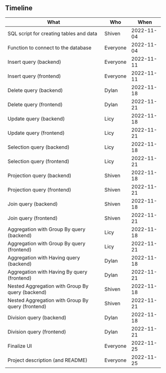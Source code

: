 ## Timeline

| What                                              | Who      | When       |
|---------------------------------------------------|----------|------------|
| SQL script for creating tables and data           | Shiven   | 2022-11-04 |
| Function to connect to the database               | Everyone | 2022-11-04 |
| Insert query (backend)                            | Everyone | 2022-11-11 |
| Insert query (frontend)                           | Everyone | 2022-11-11 |
| Delete query (backend)                            | Dylan    | 2022-11-18 |
| Delete query (frontend)                           | Dylan    | 2022-11-21 |
| Update query (backend)                            | Licy     | 2022-11-18 |
| Update query (frontend)                           | Licy     | 2022-11-21 |
| Selection query (backend)                         | Licy     | 2022-11-18 |
| Selection query (frontend)                        | Licy     | 2022-11-21 |
| Projection query (backend)                        | Shiven   | 2022-11-18 |
| Projection query (frontend)                       | Shiven   | 2022-11-21 |
| Join query (backend)                              | Shiven   | 2022-11-18 |
| Join query (frontend)                             | Shiven   | 2022-11-21 |
| Aggregation with Group By query (backend)         | Licy     | 2022-11-18 |
| Aggregation with Group By query (frontend)        | Licy     | 2022-11-21 |
| Aggregation with Having query (backend)           | Dylan    | 2022-11-18 |
| Aggregation with Having By query (frontend)       | Dylan    | 2022-11-21 |
| Nested Aggregation with Group By query (backend)  | Shiven   | 2022-11-18 |
| Nested Aggregation with Group By query (frontend) | Shiven   | 2022-11-21 |
| Division query (backend)                          | Dylan    | 2022-11-18 |
| Division query (frontend)                         | Dylan    | 2022-11-21 |
| Finalize UI                                       | Everyone | 2022-11-25 |
| Project description (and README)                  | Everyone | 2022-11-25 |